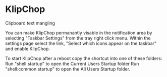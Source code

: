 # KlipChop
Clipboard text mangling


You can make KlipChop permanantly visable in the notification area by selecting
"Taskbar Settings" from the tray right click menu.  Within the settings page
select the link, "Select which icons appear on the taskbar" and enable KlipChop.

To start KlipChop after a reboot copy the shortcut into one of these folders:
Run "shell:startup"  to open the Current Users Startup folder
Run "shell:common startup" to open the All Users Startup folder.